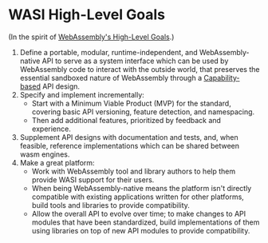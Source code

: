 # WASI High-Level Goals

(In the spirit of [WebAssembly's High-Level Goals](https://github.com/WebAssembly/design/blob/master/HighLevelGoals.md).)

1. Define a portable, modular, runtime-independent, and WebAssembly-native API
   to serve as a system interface which can be used by WebAssembly code to
   interact with the outside world, that preserves the essential sandboxed
   nature of WebAssembly through a [Capability-based] API design.
2. Specify and implement incrementally:
    * Start with a Minimum Viable Product (MVP) for the standard, covering
      basic API versioning, feature detection, and namespacing.
    * Then add additional features, prioritized by feedback and experience.
3. Supplement API designs with documentation and tests, and, when feasible,
   reference implementations which can be shared between wasm engines.
4. Make a great platform:
    * Work with WebAssembly tool and library authors to help them provide
      WASI support for their users.
    * When being WebAssembly-native means the platform isn't directly
      compatible with existing applications written for other platforms,
      build tools and libraries to provide compatibility.
    * Allow the overall API to evolve over time; to make changes to API
      modules that have been standardized, build implementations of them
      using libraries on top of new API modules to provide compatibility.

[Capability-based]: https://en.wikipedia.org/wiki/Capability-based_security
